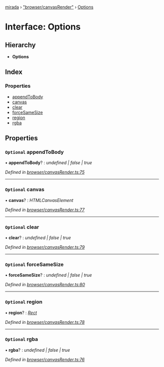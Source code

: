 [mirada](../README.md) › ["browser/canvasRender"](../modules/_browser_canvasrender_.md) › [Options](_browser_canvasrender_.options.md)

# Interface: Options


## Hierarchy

* **Options**

## Index

### Properties

* [appendToBody](_browser_canvasrender_.options.md#optional-appendtobody)
* [canvas](_browser_canvasrender_.options.md#optional-canvas)
* [clear](_browser_canvasrender_.options.md#optional-clear)
* [forceSameSize](_browser_canvasrender_.options.md#optional-forcesamesize)
* [region](_browser_canvasrender_.options.md#optional-region)
* [rgba](_browser_canvasrender_.options.md#optional-rgba)

## Properties

### `Optional` appendToBody

• **appendToBody**? : *undefined | false | true*

*Defined in [browser/canvasRender.ts:75](https://github.com/cancerberoSgx/mirada/blob/c8721d6/mirada/src/browser/canvasRender.ts#L75)*

___

### `Optional` canvas

• **canvas**? : *HTMLCanvasElement*

*Defined in [browser/canvasRender.ts:77](https://github.com/cancerberoSgx/mirada/blob/c8721d6/mirada/src/browser/canvasRender.ts#L77)*

___

### `Optional` clear

• **clear**? : *undefined | false | true*

*Defined in [browser/canvasRender.ts:79](https://github.com/cancerberoSgx/mirada/blob/c8721d6/mirada/src/browser/canvasRender.ts#L79)*

___

### `Optional` forceSameSize

• **forceSameSize**? : *undefined | false | true*

*Defined in [browser/canvasRender.ts:80](https://github.com/cancerberoSgx/mirada/blob/c8721d6/mirada/src/browser/canvasRender.ts#L80)*

___

### `Optional` region

• **region**? : *[Rect](../classes/_types_opencv__hacks_.rect.md)*

*Defined in [browser/canvasRender.ts:78](https://github.com/cancerberoSgx/mirada/blob/c8721d6/mirada/src/browser/canvasRender.ts#L78)*

___

### `Optional` rgba

• **rgba**? : *undefined | false | true*

*Defined in [browser/canvasRender.ts:76](https://github.com/cancerberoSgx/mirada/blob/c8721d6/mirada/src/browser/canvasRender.ts#L76)*